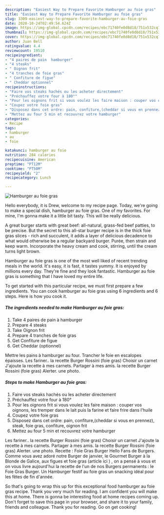 ```yaml
---
description: "Easiest Way to Prepare Favorite Hamburger au foie gras"
title: "Easiest Way to Prepare Favorite Hamburger au foie gras"
slug: 3309-easiest-way-to-prepare-favorite-hamburger-au-foie-gras
date: 2020-10-24T02:49:54.624Z
image: https://img-global.cpcdn.com/recipes/ebc71740fe0d8d18/751x532cq70/hamburger-au-foie-gras-photo-principale-de-la-recette.jpg
thumbnail: https://img-global.cpcdn.com/recipes/ebc71740fe0d8d18/751x532cq70/hamburger-au-foie-gras-photo-principale-de-la-recette.jpg
cover: https://img-global.cpcdn.com/recipes/ebc71740fe0d8d18/751x532cq70/hamburger-au-foie-gras-photo-principale-de-la-recette.jpg
author: Juan Bell
ratingvalue: 4.4
reviewcount: 19510
recipeingredient:
- "4 paires de pain  hamburger"
- "4 steaks"
- " Oignon frit"
- "4 tranches de foie gras"
- " Confiture de figue"
- " Cheddar optionnel"
recipeinstructions:
- "Faire vos steaks hachés ou les acheter directement"
- "Préchauffez votre four à 180°"
- "Pour les oignons frit si vous voulez les faire maison : couper vos oignons, les tremper dans le lait puis la farine et faire frire dans l&#39;huile"
- "Coupez votre foie gras"
- "Disposez dans cet ordre: pain, confiture,(cheddar si vous en prennez), steak, foie gras, confiture, oignon frit"
- "Mettez au four 5 min et recouvrez votre hamburger"
categories:
- Recipe
tags:
- hamburger
- au
- foie

katakunci: hamburger au foie 
nutrition: 284 calories
recipecuisine: American
preptime: "PT12M"
cooktime: "PT50M"
recipeyield: "2"
recipecategory: Lunch

---
```



![Hamburger au foie gras](https://img-global.cpcdn.com/recipes/ebc71740fe0d8d18/751x532cq70/hamburger-au-foie-gras-photo-principale-de-la-recette.jpg)

Hello everybody, it is Drew, welcome to my recipe page. Today, we're going to make a special dish, hamburger au foie gras. One of my favorites. For mine, I'm gonna make it a little bit tasty. This will be really delicious.

A great burger starts with great beef: all-natural, grass-fed beef patties, to be precise. But the secret to this all-star burger recipe is in the thick foie gras slices - rich and succulent, it adds a layer of delicious decadence to what would otherwise be a regular backyard burger. Purée, then strain and keep warm. Incorporate the heavy cream and cook, stirring, until the cream turns light brown.

Hamburger au foie gras is one of the most well liked of recent trending meals in the world. It's easy, it is fast, it tastes yummy. It is enjoyed by millions every day. They're fine and they look fantastic. Hamburger au foie gras is something that I have loved my entire life.


To get started with this particular recipe, we must first prepare a few ingredients. You can cook hamburger au foie gras using 6 ingredients and 6 steps. Here is how you cook it.

<!--inarticleads1-->

##### The ingredients needed to make Hamburger au foie gras:

1. Take 4 paires de pain à hamburger
1. Prepare 4 steaks
1. Take  Oignon frit
1. Prepare 4 tranches de foie gras
1. Get  Confiture de figue
1. Get  Cheddar (optionnel)


Mettre les pains à hamburger au four. Trancher le foie en escalopes épaisses. Les fariner.. la recette Burger Rossini (foie gras) Choisir un carnet J&#39;ajoute la recette à mes carnets. Partager à mes amis. la recette Burger Rossini (foie gras) Alerter. une photo. 

<!--inarticleads2-->

##### Steps to make Hamburger au foie gras:

1. Faire vos steaks hachés ou les acheter directement
1. Préchauffez votre four à 180°
1. Pour les oignons frit si vous voulez les faire maison : couper vos oignons, les tremper dans le lait puis la farine et faire frire dans l&#39;huile
1. Coupez votre foie gras
1. Disposez dans cet ordre: pain, confiture,(cheddar si vous en prennez), steak, foie gras, confiture, oignon frit
1. Mettez au four 5 min et recouvrez votre hamburger


Les fariner.. la recette Burger Rossini (foie gras) Choisir un carnet J&#39;ajoute la recette à mes carnets. Partager à mes amis. la recette Burger Rossini (foie gras) Alerter. une photo. Recette : Foie Gras Burger Hello Fans de Burgers. Comme vous avez adoré notre Burger de janvier, le Gourmet Burger à la Blonde de Galice, aux figues et foie gras (article ici ) , on a pensé à vous et on vous livre aujourd&#39;hui la recette de l&#39;un de nos Burgers permanents : le Foie Gras Burger. Un Hamburger festif au foie gras un snacking idéal pour les fêtes de fin d&#39;année. 

So that's going to wrap this up for this exceptional food hamburger au foie gras recipe. Thank you very much for reading. I am confident you will make this at home. There is gonna be interesting food at home recipes coming up. Don't forget to save this page in your browser, and share it to your family, friends and colleague. Thank you for reading. Go on get cooking!
